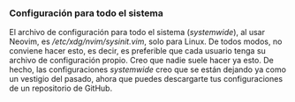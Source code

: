 


### Configuración para todo el sistema

El archivo de configuración para todo el sistema (_systemwide_), al usar
Neovim, es _/etc/xdg/nvim/sysinit.vim_, solo para Linux. De todos modos, no
conviene hacer esto, es decir, es preferible que cada usuario tenga su
archivo de configuración propio. Creo que nadie suele hacer ya esto. De
hecho, las configuraciones _systemwide_ creo que se están dejando ya como un
vestigio del pasado, ahora que puedes descargarte tus configuraciones de un
repositorio de GitHub.



